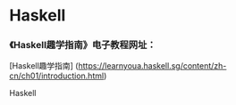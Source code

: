 # Haskell
### 《Haskell趣学指南》电子教程网址：
      
[Haskell趣学指南] (https://learnyoua.haskell.sg/content/zh-cn/ch01/introduction.html)
    
Haskell
